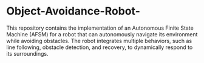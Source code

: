 # Object-Avoidance-Robot-
This repository contains the implementation of an Autonomous Finite State Machine (AFSM) for a robot that can autonomously navigate its environment while avoiding obstacles. The robot integrates multiple behaviors, such as line following, obstacle detection, and recovery, to dynamically respond to its surroundings.
